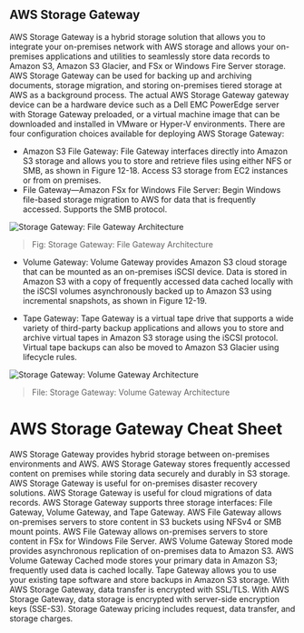 AWS Storage Gateway
---

AWS Storage Gateway is a hybrid storage solution that allows you to integrate your on-premises network with AWS storage and allows your on-premises applications and utilities to seamlessly store data records to Amazon S3, Amazon S3 Glacier, and FSx or Windows Fire Server storage. AWS Storage Gateway can be used for backing up and archiving documents, storage migration, and storing on-premises tiered storage at AWS as a background process. The actual AWS Storage Gateway gateway device can be a hardware device such as a Dell EMC PowerEdge server with Storage Gateway preloaded, or a virtual machine image that can be downloaded and installed in VMware or Hyper-V environments. There are four configuration choices available for deploying AWS Storage Gateway:

- Amazon S3 File Gateway: File Gateway interfaces directly into Amazon S3 storage and allows you to store and retrieve files using either NFS or SMB, as shown in Figure 12-18. Access S3 storage from EC2 instances or from on premises.
- File Gateway—Amazon FSx for Windows File Server: Begin Windows file-based storage migration to AWS for data that is frequently accessed. Supports the SMB protocol.

![Storage Gateway: File Gateway Architecture](../../images/storage-gateway-file-gateway-architecture.png)
> Fig: Storage Gateway: File Gateway Architecture

- Volume Gateway: Volume Gateway provides Amazon S3 cloud storage that can be mounted as an on-premises iSCSI device. Data is stored in Amazon S3 with a copy of frequently accessed data cached locally with the iSCSI volumes asynchronously backed up to Amazon S3 using incremental snapshots, as shown in Figure 12-19.

- Tape Gateway: Tape Gateway is a virtual tape drive that supports a wide variety of third-party backup applications and allows you to store and archive virtual tapes in Amazon S3 storage using the iSCSI protocol. Virtual tape backups can also be moved to Amazon S3 Glacier using lifecycle rules.

![Storage Gateway: Volume Gateway Architecture](../../images/storage-gateway-volume-gateway-architecture.png)
> File: Storage Gateway: Volume Gateway Architecture

# AWS Storage Gateway Cheat Sheet

AWS Storage Gateway provides hybrid storage between on-premises environments and AWS.
AWS Storage Gateway stores frequently accessed content on premises while storing data securely and durably in S3 storage.
AWS Storage Gateway is useful for on-premises disaster recovery solutions.
AWS Storage Gateway is useful for cloud migrations of data records.
AWS Storage Gateway supports three storage interfaces: File Gateway, Volume Gateway, and Tape Gateway.
AWS File Gateway allows on-premises servers to store content in S3 buckets using NFSv4 or SMB mount points.
AWS File Gateway allows on-premises servers to store content in FSx for Windows File Server.
AWS Volume Gateway Stored mode provides asynchronous replication of on-premises data to Amazon S3.
AWS Volume Gateway Cached mode stores your primary data in Amazon S3; frequently used data is cached locally.
Tape Gateway allows you to use your existing tape software and store backups in Amazon S3 storage.
With AWS Storage Gateway, data transfer is encrypted with SSL/TLS.
With AWS Storage Gateway, data storage is encrypted with server-side encryption keys (SSE-S3).
Storage Gateway pricing includes request, data transfer, and storage charges.

